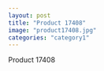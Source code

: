 ```yaml
---
layout: post
title: "Product 17408"
image: "product17408.jpg"
categories: "category1"
---
```

Product 17408
